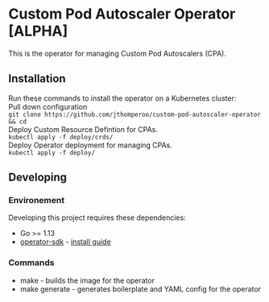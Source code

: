 # Custom Pod Autoscaler Operator [ALPHA]

This is the operator for managing Custom Pod Autoscalers (CPA).

## Installation

Run these commands to install the operator on a Kubernetes cluster:  
Pull down configuration  
`git clone https://github.com/jthomperoo/custom-pod-autoscaler-operator && cd`  
Deploy Custom Resource Defintion for CPAs.  
`kubectl apply -f deploy/crds/`  
Deploy Operator deployment for managing CPAs.  
`kubectl apply -f deploy/`  

## Developing

### Environement

Developing this project requires these dependencies:

* Go >= 1.13
* [operator-sdk](https://github.com/operator-framework/operator-sdk) - [install guide](https://github.com/operator-framework/operator-sdk/blob/master/doc/user/install-operator-sdk.md)

### Commands

* make - builds the image for the operator
* make generate - generates boilerplate and YAML config for the operator